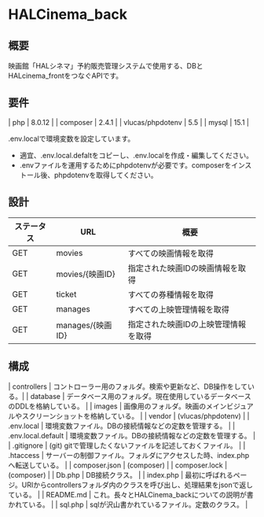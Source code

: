# HALCinema_back

## 概要

映画館「HALシネマ」予約販売管理システムで使用する、DBとHALcinema_frontをつなぐAPIです。

## 要件

| php               | 8.0.12  |
| composer          | 2.4.1   |
| vlucas/phpdotenv  | 5.5     |
| mysql             | 15.1    |

.env.localで環境変数を設定しています。  
 - 適宜、.env.local.defaltをコピーし、.env.localを作成・編集してください。
 - .envファイルを運用するためにphpdotenvが必要です。composerをインストール後、phpdotenvを取得してください。

## 設計

| ステータス | URL                 | 概要                                |
|-----------|---------------------|-------------------------------------|
| GET       | movies              | すべての映画情報を取得                |
| GET       | movies/{映画ID}     | 指定された映画IDの映画情報を取得       |
| GET       | ticket              | すべての券種情報を取得                |
| GET       | manages             | すべての上映管理情報を取得            |
| GET       | manages/{映画ID}    | 指定された映画IDの上映管理情報を取得   |
## 構成

| controllers           | コントローラー用のフォルダ。検索や更新など、DB操作をしている。|
| database              | データベース用のフォルダ。現在使用しているデータベースのDDLを格納している。 |
| images                | 画像用のフォルダ。映画のメインビジュアルやスクリーンショットを格納している。 |
| vendor                | (vlucas/phpdotenv) |
| .env.local            | 環境変数ファイル。DBの接続情報などの定数を管理する。 |
| .env.local.default    | 環境変数ファイル。DBの接続情報などの定数を管理する。 |
| .gitignore            | (git) gitで管理したくないファイルを記述しておくファイル。 |
| .htaccess             | サーバーの制御ファイル。フォルダにアクセスした時、index.phpへ転送している。 |
| composer.json         | (composer) |
| composer.lock         | (composer) |
| Db.php                | DB接続クラス。 |
| index.php             | 最初に呼ばれるページ。URIからcontrollersフォルダ内のクラスを呼び出し、処理結果をjsonで返している。 |
| README.md             | これ。長々とHALCinema_backについての説明が書かれている。 |
| sql.php               | sqlが沢山書かれているファイル。定数のクラス。 |